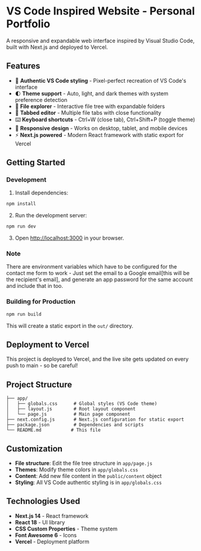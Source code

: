 # VS Code Inspired Website - Personal Portfolio

A responsive and expandable web interface inspired by Visual Studio Code, built with Next.js and deployed to Vercel.

## Features

- 🎨 **Authentic VS Code styling** - Pixel-perfect recreation of VS Code's interface
- 🌓 **Theme support** - Auto, light, and dark themes with system preference detection
- 📁 **File explorer** - Interactive file tree with expandable folders
- 📑 **Tabbed editor** - Multiple file tabs with close functionality
- ⌨️ **Keyboard shortcuts** - Ctrl+W (close tab), Ctrl+Shift+P (toggle theme)
- 📱 **Responsive design** - Works on desktop, tablet, and mobile devices
- ⚡ **Next.js powered** - Modern React framework with static export for Vercel

## Getting Started

### Development

1. Install dependencies:
```bash
npm install
```

2. Run the development server:
```bash
npm run dev
```

3. Open [http://localhost:3000](http://localhost:3000) in your browser.

### Note

There are environment variables which have to be configured for the contact me form to work - Just set the email to a Google email[this will be the recipient's email], and generate an app password for the same account and include that in too.

### Building for Production

```bash
npm run build
```

This will create a static export in the `out/` directory.

## Deployment to Vercel

This project is deployed to Vercel, and the live site gets updated on every push to main - so be careful!

## Project Structure

```
├── app/
│   ├── globals.css      # Global styles (VS Code theme)
│   ├── layout.js        # Root layout component
│   └── page.js          # Main page component
├── next.config.js       # Next.js configuration for static export
├── package.json         # Dependencies and scripts
└── README.md           # This file
```

## Customization

- **File structure**: Edit the file tree structure in `app/page.js`
- **Themes**: Modify theme colors in `app/globals.css`
- **Content**: Add new file content in the `public/content` object
- **Styling**: All VS Code authentic styling is in `app/globals.css`

## Technologies Used

- **Next.js 14** - React framework
- **React 18** - UI library
- **CSS Custom Properties** - Theme system
- **Font Awesome 6** - Icons
- **Vercel** - Deployment platform
